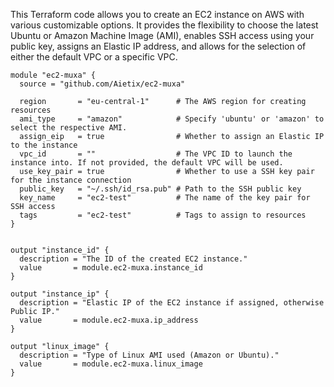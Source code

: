 This Terraform code allows you to create an EC2 instance on AWS with various customizable options. It provides the flexibility to choose the latest Ubuntu or Amazon Machine Image (AMI), enables SSH access using your public key, assigns an Elastic IP address, and allows for the selection of either the default VPC or a specific VPC.


```
module "ec2-muxa" {
  source = "github.com/Aietix/ec2-muxa"

  region       = "eu-central-1"      # The AWS region for creating resources
  ami_type     = "amazon"            # Specify 'ubuntu' or 'amazon' to select the respective AMI.
  assign_eip   = true                # Whether to assign an Elastic IP to the instance
  vpc_id       = ""                  # The VPC ID to launch the instance into. If not provided, the default VPC will be used.
  use_key_pair = true                # Whether to use a SSH key pair for the instance connection
  public_key   = "~/.ssh/id_rsa.pub" # Path to the SSH public key
  key_name     = "ec2-test"          # The name of the key pair for SSH access
  tags         = "ec2-test"          # Tags to assign to resources
}


output "instance_id" {
  description = "The ID of the created EC2 instance."
  value       = module.ec2-muxa.instance_id
}

output "instance_ip" {
  description = "Elastic IP of the EC2 instance if assigned, otherwise Public IP."
  value       = module.ec2-muxa.ip_address
}

output "linux_image" {
  description = "Type of Linux AMI used (Amazon or Ubuntu)."
  value       = module.ec2-muxa.linux_image
}
```
